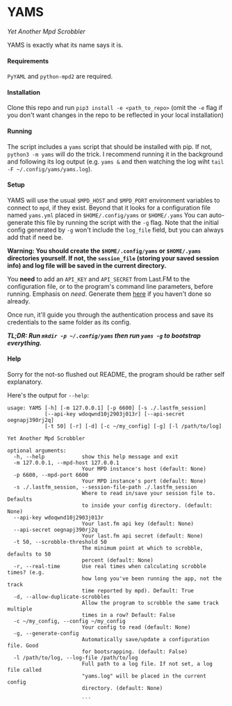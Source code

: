 YAMS
====

*Yet Another Mpd Scrobbler*

YAMS is exactly what its name says it is.


#### Requirements
`PyYAML` and `python-mpd2` are required.

#### Installation
Clone this repo and run `pip3 install -e <path_to_repo>` (omit the `-e` flag if you don't want changes in the repo to be reflected in your local installation)

#### Running

The script includes a `yams` script that should be installed with pip. If not, `python3 -m yams` will do the trick. I recommend running it in the background and following its log output (e.g. `yams &` and then watching the log wiht `tail -F ~/.config/yams/yams.log`).

#### Setup

YAMS will use the usual `$MPD_HOST` and `$MPD_PORT` environment variables to connect to `mpd`, if they exist.
Beyond that it looks for a configuration file named `yams.yml` placed in `$HOME/.config/yams` or `$HOME/.yams`
You can auto-generate this file by running the script with the `-g` flag. Note that the initial config generated by `-g` won't include the `log_file` field, but you can always add that if need be.

**Warning: You should create the `$HOME/.config/yams` or `$HOME/.yams` directories yourself. If not, the `session_file` (storing your saved session info) and log file will be saved in the current directory.**

You **need** to add an `API_KEY` and `API_SECRET` from Last.FM to the configuration file, or to the program's command line parameters, before running. Emphasis on *need*. Generate them [here](https://www.last.fm/api/account/create) if you haven't done so already.

Once run, it'll guide you through the authentication process and save its credentials to the same folder as its config.

***TL;DR: Run `mkdir -p ~/.config/yams` then run `yams -g` to bootstrap everything.***

#### Help

Sorry for the not-so flushed out README, the program should be rather self explanatory.

Here's the output for `--help`:

```
usage: YAMS [-h] [-m 127.0.0.1] [-p 6600] [-s ./.lastfm_session]
            [--api-key wdoqwnd10j2903j013r] [--api-secret oegnapj390rj2q]
            [-t 50] [-r] [-d] [-c ~/my_config] [-g] [-l /path/to/log]

Yet Another Mpd Scrobbler

optional arguments:
  -h, --help            show this help message and exit
  -m 127.0.0.1, --mpd-host 127.0.0.1
                        Your MPD instance's host (default: None)
  -p 6600, --mpd-port 6600
                        Your MPD instance's port (default: None)
  -s ./.lastfm_session, --session-file-path ./.lastfm_session
                        Where to read in/save your session file to. Defaults
                        to inside your config directory. (default: None)
  --api-key wdoqwnd10j2903j013r
                        Your last.fm api key (default: None)
  --api-secret oegnapj390rj2q
                        Your last.fm api secret (default: None)
  -t 50, --scrobble-threshold 50
                        The minimum point at which to scrobble, defaults to 50
                        percent (default: None)
  -r, --real-time       Use real times when calculating scrobble times? (e.g.
                        how long you've been running the app, not the track
                        time reported by mpd). Default: True
  -d, --allow-duplicate-scrobbles
                        Allow the program to scrobble the same track multiple
                        times in a row? Default: False
  -c ~/my_config, --config ~/my_config
                        Your config to read (default: None)
  -g, --generate-config
                        Automatically save/update a configuration file. Good
                        for bootsrapping. (default: False)
  -l /path/to/log, --log-file /path/to/log
                        Full path to a log file. If not set, a log file called
                        "yams.log" will be placed in the current config
                        directory. (default: None)

                        ```
